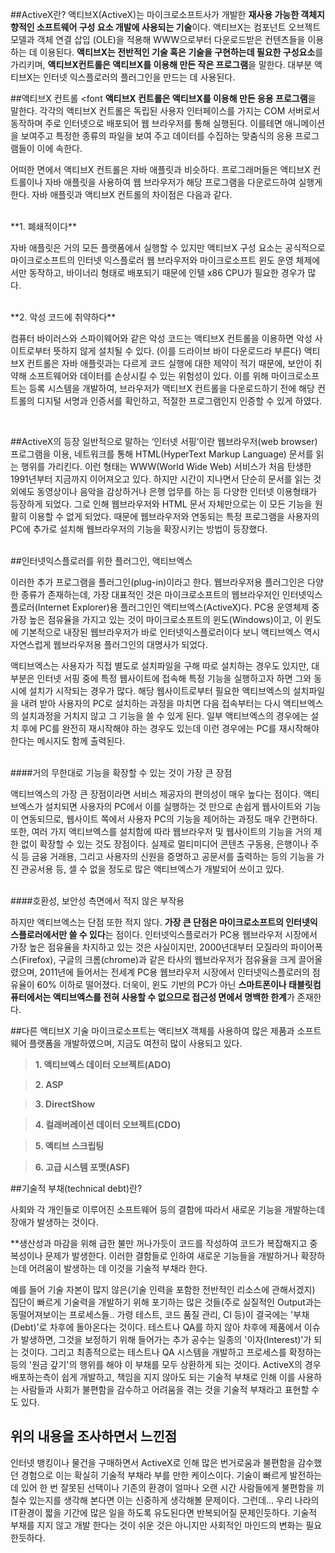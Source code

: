 ##ActiveX란?
액티브X(ActiveX)는 마이크로소프트사가 개발한 **재사용 가능한 객체지향적인 소프트웨어 구성 요소 개발에 사용되는 기술**이다. 액티브X는 컴포넌트 오브젝트 모델과 객체 연결 삽입 (OLE)을 적용해 WWW으로부터 다운로드받은 컨텐츠들을 이용하는 데 이용된다. **액티브X는 전반적인 기술 혹은 기술을 구현하는데 필요한 구성요소**를 가리키며, **액티브X컨트롤은 액티브X를 이용해 만든 작은 프로그램**을 말한다. 대부분 액티브X는 인터넷 익스플로러의 플러그인을 만드는 데 사용된다.


##액티브X 컨트롤
<font
**액티브X 컨트롤은 액티브X를 이용해 만든 응용 프로그램**을 말한다. 각각의 액티브X 컨트롤은 독립된 사용자 인터페이스를 가지는 COM 서버로서 동작하며 주로 인터넷으로 배포되어 웹 브라우저를 통해 실행된다. 이를테면 애니메이션을 보여주고 특정한 종류의 파일을 보여 주고 데이터를 수집하는 맞춤식의 응용 프로그램들이 이에 속한다.

어떠한 면에서 액티브X 컨트롤은 자바 애플릿과 비슷하다. 프로그래머들은 액티브X 컨트롤이나 자바 애플릿을 사용하여 웹 브라우저가 해당 프로그램을 다운로드하여 실행게 한다. 자바 애플릿과 액티브X 컨트롤의 차이점은 다음과 같다.

<br/>
**1. 폐쇄적이다**

자바 애플릿은 거의 모든 플랫폼에서 실행할 수 있지만 액티브X 구성 요소는 공식적으로 마이크로소프트의 인터넷 익스플로러 웹 브라우저와 마이크로소프트 윈도 운영 체제에서만 동작하고, 바이너리 형태로 배포되기 때문에 인텔 x86 CPU가 필요한 경우가 많다. 

<br/>
**2. 악성 코드에 취약하다**

컴퓨터 바이러스와 스파이웨어와 같은 악성 코드는 액티브X 컨트롤을 이용하면 악성 사이트로부터 뜻하지 않게 설치될 수 있다. (이를 드라이브 바이 다운로드라 부른다)
액티브X 컨트롤은 자바 애플릿과는 다르게 코드 실행에 대한 제약이 적기 때문에, 보안이 취약해 소프트웨어와 데이터를 손상시킬 수 있는 위험성이 있다. 이를 위해 마이크로소프트는 등록 시스템을 개발하여, 브라우저가 액티브X 컨트롤을 다운로드하기 전에 해당 컨트롤의 디지털 서명과 인증서를 확인하고, 적절한 프로그램인지 인증할 수 있게 하였다. 

<br/>

##ActiveX의 등장
일반적으로 말하는 ‘인터넷 서핑’이란 웹브라우저(web browser) 프로그램을 이용, 네트워크를 통해 HTML(HyperText Markup Language) 문서를 읽는 행위를 가리킨다. 이런 형태는 WWW(World Wide Web) 서비스가 처음 탄생한 1991년부터 지금까지 이어져오고 있다. 하지만 시간이 지나면서 단순히 문서를 읽는 것 외에도 동영상이나 음악을 감상하거나 은행 업무를 하는 등 다양한 인터넷 이용형태가 등장하게 되었다. 그로 인해 웹브라우저와 HTML 문서 자체만으로는 이 모든 기능을 원활히 이용할 수 없게 되었다. 때문에 웹브라우저와 연동되는 특정 프로그램을 사용자의 PC에 추가로 설치해 웹브라우저의 기능을 확장시키는 방법이 등장했다.

<br/>
##인터넷익스플로러를 위한 플러그인, 액티브엑스

이러한 추가 프로그램을 플러그인(plug-in)이라고 한다. 웹브라우저용 플러그인은 다양한 종류가 존재하는데, 가장 대표적인 것은 마이크로소프트의 웹브라우저인 인터넷익스플로러(Internet Explorer)용 플러그인인 액티브엑스(ActiveX)다. PC용 운영체제 중 가장 높은 점유율을 가지고 있는 것이 마이크로소프트의 윈도(Windows)이고, 이 윈도에 기본적으로 내장된 웹브라우저가 바로 인터넷익스플로러이다 보니 액티브엑스 역시 자연스럽게 웹브라우저용 플러그인의 대명사가 되었다.

액티브엑스는 사용자가 직접 별도로 설치파일을 구해 따로 설치하는 경우도 있지만, 대부분은 인터넷 서핑 중에 특정 웹사이트에 접속해 특정 기능을 실행하고자 하면 그와 동시에 설치가 시작되는 경우가 많다. 해당 웹사이트로부터 필요한 액티브엑스의 설치파일을 내려 받아 사용자의 PC로 설치하는 과정을 마치면 다음 접속부터는 다시 액티브엑스의 설치과정을 거치지 않고 그 기능을 쓸 수 있게 된다. 일부 액티브엑스의 경우에는 설치 후에 PC를 완전히 재시작해야 하는 경우도 있는데 이런 경우에는 PC를 재시작해야 한다는 메시지도 함께 출력된다.

<br/>
####거의 무한대로 기능을 확장할 수 있는 것이 가장 큰 장점

액티브엑스의 가장 큰 장점이라면 서비스 제공자의 편의성이 매우 높다는 점이다. 액티브엑스가 설치되면 사용자의 PC에서 이를 실행하는 것 만으로 손쉽게 웹사이트와 기능이 연동되므로, 웹사이트 쪽에서 사용자 PC의 기능을 제어하는 과정도 매우 간편하다. 또한, 여러 가지 액티브엑스를 설치함에 따라 웹브라우저 및 웹사이트의 기능을 거의 제한 없이 확장할 수 있는 것도 장점이다. 실제로 멀티미디어 콘텐츠 구동용, 은행이나 주식 등 금융 거래용, 그리고 사용자의 신원을 증명하고 공문서를 출력하는 등의 기능을 가진 관공서용 등, 셀 수 없을 정도로 많은 액티브엑스가 개발되어 쓰이고 있다.

<br/>
####호환성, 보안성 측면에서 적지 않은 부작용

하지만 액티브엑스는 단점 또한 적지 않다. **가장 큰 단점은 마이크로소프트의 인터넷익스플로러에서만 쓸 수 있다**는 점이다. 인터넷익스플로러가 PC용 웹브라우저 시장에서 가장 높은 점유율을 차지하고 있는 것은 사실이지만, 2000년대부터 모질라의 파이어폭스(Firefox), 구글의 크롬(chrome)과 같은 타사의 웹브라우저가 점유율을 크게 끌어올렸으며, 2011년에 들어서는 전세계 PC용 웹브라우저 시장에서 인터넷익스플로러의 점유율이 60% 이하로 떨어졌다. 더욱이, 윈도 기반의 PC가 아닌 **스마트폰이나 태블릿컴퓨터에서는 액티브엑스를 전혀 사용할 수 없으므로 접근성 면에서 명백한 한계**가 존재한다.

##다른 액티브X 기술
마이크로소프트는 액티브X 객체를 사용하여 많은 제품과 소프트웨어 플랫폼을 개발하였으며, 지금도 여전히 많이 사용되고 있다.

>**1. 액티브엑스 데이터 오브젝트(ADO)**

>**2. ASP**

>**3. DirectShow**

>**4. 컬래버레이션 데이터 오브젝트(CDO)**

>**5. 액티브 스크립팅**

>**6. 고급 시스템 포맷(ASF)**




##기술적 부채(technical debt)란?

사회와 각 개인들로 이루어진 소프트웨어 등의 결함에 따라서 새로운 기능을 개발하는데 장애가 발생하는 것이다.

**생산성과 마감을 위해 급한 불만 꺼나가듯이 코드를 작성하여 코드가 복잡해지고 중복성이나 문제가 발생한다. 이러한 결함들로 인하여 새로운 기능들을 개발하거나 확장하는데 어려움이 발생하는 데 이것을 기술적 부채라 한다.

예를 들어 기술 자본이 많지 않은(기술 인력을 포함한 전반적인 리소스에 관해서겠지) 집단이 빠르게 기술력을 개발하기 위해 포기하는 많은 것들(주로 실질적인 Output과는 동떨어져보이는 프로세스들.. 가령 테스트, 코드 품질 관리, CI 등)이 결국에는 '부채(Debt)'로 차후에 돌아온다는 것이다. 테스트나 QA를 하지 않아 차후에 제품에서 이슈가 발생하면, 그것을 보정하기 위해 들어가는 추가 공수는 일종의 '이자(Interest)'가 되는 것이다. 그리고 최종적으로는 테스트나 QA 시스템을 개발하고 프로세스를 확정하는 등의 '원금 갚기'의 행위를 해야 이 부채를 모두 상환하게 되는 것이다. ActiveX의 경우 배포하는측이 쉽게 개발하고, 책임을 지지 않아도 되는 기술적 부채로 인해 이를 사용하는 사람들과 사회가 불편함을 감수하고 어려움을 겪는 것을 기술적 부채라고 표현할 수도 있다.


## 위의 내용을 조사하면서 느낀점
인터넷 뱅킹이나 물건을 구매하면서 ActiveX로 인해 많은 번거로움과 불편함을 감수했던 경험으로 이는 확실히 기술적 부채라 부를 만한 케이스이다. 기술이 빠르게 발전하는데 있어 한 번 잘못된 선택이나 기존의 환경이 얼마나 오랜 시간 사람들에게 불편함을 끼칠수 있는지를 생각해 본다면 이는 신중하게 생각해볼 문제이다. 그런데... 우리 나라의 IT환경이 짧을 기간에 많은 일을 하도록 유도된다면 반복되어질 문제인듯하다. 기술적 부채를 지지 않고 개발 한다는 것이 쉬운 것은 아니지만 사회적인 마인드의 변화는 필요한듯하다.  
